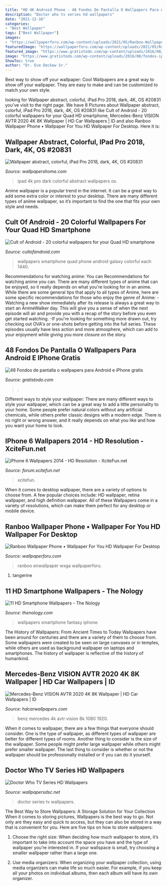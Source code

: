 ```yaml
---
title: "HD 4K Android Phone - 48 Fondos De Pantalla O Wallpapers Para Android E Iphone Gratis"
description: "Doctor who tv series hd wallpapers"
date: "2021-12-16"
categories:
- "Best Wallpaper"
tags: ["Best Wallpaper"]
images:
- "https://wallpaperforu.com/wp-content/uploads/2021/05/Ranboo-Wallpaper-71440x2560.jpg"
featuredImage: "https://wallpaperforu.com/wp-content/uploads/2021/05/Ranboo-Wallpaper-71440x2560.jpg"
featured_image: "https://www.gratistodo.com/wp-content/uploads/2016/08/fondos-iphone-16.jpg"
image: "https://www.gratistodo.com/wp-content/uploads/2016/08/fondos-iphone-16.jpg"
ShowToc: true
author: "Dr. Eve Deckow Sr."
---
```



Best way to show off your wallpaper:
Cool Wallpapers are a great way to show off your wallpaper. They are easy to make and can be customized to match your own style.

	

		
looking for Wallpaper abstract, colorful, iPad Pro 2018, dark, 4K, OS #20831 you've visit to the right page. We have 8 Pictures about Wallpaper abstract, colorful, iPad Pro 2018, dark, 4K, OS #20831 like Cult of Android - 20 colorful wallpapers for your Quad HD smartphone, Mercedes-Benz VISION AVTR 2020 4K 8K Wallpaper | HD Car Wallpapers | ID and also Ranboo Wallpaper Phone • Wallpaper For You HD Wallpaper For Desktop. Here it is:
		
    
## Wallpaper Abstract, Colorful, IPad Pro 2018, Dark, 4K, OS #20831

<img loading=lazy src="https://wallpapershome.com/images/wallpapers/abstract-1080x1920-colorful-ipad-pro-2018-dark-4k-20831.jpg" onerror="this.onerror=null;this.src='https://tse2.mm.bing.net/th?id=OIP.c427uemCguPnF9XHrdHkdgHaNK&amp;pid=15.1';" alt="Wallpaper abstract, colorful, iPad Pro 2018, dark, 4K, OS #20831">

_Source: wallpapershome.com_

>ipad 4k pro dark colorful abstract wallpapers os. 

	

Anime wallpaper is a popular trend in the internet. It can be a great way to add some extra color or interest to your desktop. There are many different types of anime wallpaper, so it’s important to find the one that fits your own style and needs.

    
## Cult Of Android - 20 Colorful Wallpapers For Your Quad HD Smartphone

<img loading=lazy src="https://cdn.cultofandroid.com/wp-content/uploads/2015/03/wallpaper-galaxy-note-4-quad-1440-2560-67.jpg" onerror="this.onerror=null;this.src='https://tse2.mm.bing.net/th?id=OIP.6VN_Y1saRVrfLSmQ0ijPmAHaNK&amp;pid=15.1';" alt="Cult of Android - 20 colorful wallpapers for your Quad HD smartphone">

_Source: cultofandroid.com_

>wallpapers smartphone quad phone android galaxy colorful each 1440. 

	

Recommendations for watching anime: You can
Recommendations for watching anime you can. There are many different types of anime that can be enjoyed, so it really depends on what you're looking for in an anime. While there are some general tips that apply to all types of Anime, here are some specific recommendations for those who enjoy the genre of Anime: 
-Watching a new show immediately after its release is always a great way to start an AnimeWalker day. This will give you a sense of when the next episode will air and provide you with a recap of the story before you even get started watching. 
-If you're looking for something more drawn out, try checking out OVA's or one-shots before getting into the full series. These episodes usually have less action and more atmosphere, which can add to your enjoyment while giving you more closure on the story.

    
## 48 Fondos De Pantalla O Wallpapers Para Android E IPhone Gratis

<img loading=lazy src="https://www.gratistodo.com/wp-content/uploads/2016/08/fondos-iphone-16.jpg" onerror="this.onerror=null;this.src='https://tse2.mm.bing.net/th?id=OIP.uT59sHvXTEX1af8fFo6zQAHaNJ&amp;pid=15.1';" alt="48 Fondos de pantalla o wallpapers para Android e iPhone gratis">

_Source: gratistodo.com_

>. 

	

Different ways to style your wallpaper:
There are many different ways to style your wallpaper, which can be a great way to add a little personality to your home. Some people prefer natural colors without any artificial chemicals, while others prefer classic designs with a modern edge. There is no right or wrong answer, and it really depends on what you like and how you want your home to look.

    
## IPhone 6 Wallpapers 2014 - HD Resolution - XciteFun.net

<img loading=lazy src="https://img.xcitefun.net/users/2014/07/362172,xcitefun-iphone-6-wallpaper-1.jpg" onerror="this.onerror=null;this.src='https://tse2.mm.bing.net/th?id=OIP.3xV3_wv6xe-Xt9DgXtw7QAHaNI&amp;pid=15.1';" alt="iPhone 6 Wallpapers 2014 - HD Resolution - XciteFun.net">

_Source: forum.xcitefun.net_

>xcitefun. 

	

When it comes to desktop wallpaper, there are a variety of options to choose from. A few popular choices include: HD wallpaper, retina wallpaper, and high definition wallpaper. All of these Wallpapers come in a variety of resolutions, which can make them perfect for any desktop or mobile device. 

    
## Ranboo Wallpaper Phone • Wallpaper For You HD Wallpaper For Desktop

<img loading=lazy src="https://wallpaperforu.com/wp-content/uploads/2021/05/Ranboo-Wallpaper-71440x2560.jpg" onerror="this.onerror=null;this.src='https://tse1.mm.bing.net/th?id=OIP.QS24gFzf_SgeCkXucHgyLAHaNK&amp;pid=15.1';" alt="Ranboo Wallpaper Phone • Wallpaper For You HD Wallpaper For Desktop">

_Source: wallpaperforu.com_

>ranboo enwallpaper wxga wallpaperforu. 

	

1. tangerine 

    
## 11 HD Smartphone Wallpapers - The Nology

<img loading=lazy src="https://www.thenology.com/wp-content/uploads/2014/09/hd-iphone-4s-wallpapers-168ios.jpg" onerror="this.onerror=null;this.src='https://tse4.mm.bing.net/th?id=OIP.gMQHwGAhm19mJUL_jaPLmgHaLH&amp;pid=15.1';" alt="11 HD Smartphone Wallpapers - The Nology">

_Source: thenology.com_

>wallpapers smartphone fantasy iphone. 

	

The History of Wallpapers: From Ancient Times to Today
Wallpapers have been around for centuries and there are a variety of them to choose from. Some wallpapers were created to be seen on large canvases or in temples, while others are used as background wallpaper on laptops and smartphones. The history of wallpaper is reflective of the history of humankind.

    
## Mercedes-Benz VISION AVTR 2020 4K 8K Wallpaper | HD Car Wallpapers | ID

<img loading=lazy src="https://www.hdcarwallpapers.com/download/mercedes_benz_vision_avtr_2020_4k_8k-1920x1080.jpg" onerror="this.onerror=null;this.src='https://tse2.mm.bing.net/th?id=OIP.DhsUPrTwrMv5sUMNpIXvMAHaEK&amp;pid=15.1';" alt="Mercedes-Benz VISION AVTR 2020 4K 8K Wallpaper | HD Car Wallpapers | ID">

_Source: hdcarwallpapers.com_

>benz mercedes 4k avtr vision 8k 1080 1920. 

	

When it comes to wallpaper, there are a few things that everyone should consider. One is the type of wallpaper, as different types of wallpaper are better for different types of rooms. Another thing to consider is the size of the wallpaper. Some people might prefer large wallpaper while others might prefer smaller wallpaper. The last thing to consider is whether or not the wallpaper should be professionally installed or if you can do it yourself.

    
## Doctor Who TV Series HD Wallpapers

<img loading=lazy src="http://wallpapersdsc.net/wp-content/uploads/2016/09/Doctor-Who-TV-Series-HD.jpg" onerror="this.onerror=null;this.src='https://tse1.mm.bing.net/th?id=OIP.VFiKmYJdAagqTT9qVt8S5gHaEE&amp;pid=15.1';" alt="Doctor Who TV Series HD Wallpapers">

_Source: wallpapersdsc.net_

>doctor series tv wallpapers. 

	

The Best Way to Store Wallpapers: A Storage Solution for Your Collection
When it comes to storing pictures, Wallpapers is the best way to go. Not only are they easy and quick to access, but they can also be stored in a way that is convenient for you. Here are five tips on how to store wallpapers:
1) Choose the right size: When deciding how much wallpaper to store, it’s important to take into account the space you have and the type of wallpaper you’re interested in. If your wallspace is small, try choosing a smaller wallpaper rather than a large one.

2) Use media organizers: When organizing your wallpaper collection, using media organizers can make life so much easier. For example, if you keep all your photos on individual albums, then each album will have its own organizer.

